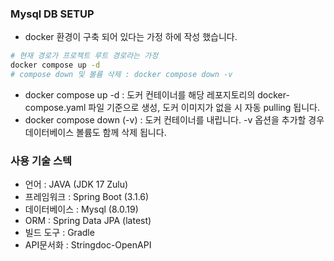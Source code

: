 ### Mysql DB SETUP
- docker 환경이 구축 되어 있다는 가정 하에 작성 했습니다.
 ```bash
# 현재 경로가 프로젝트 루트 경로라는 가정
docker compose up -d
# compose down 및 볼륨 삭제 : docker compose down -v
```
- docker compose up -d : 도커 컨테이너를 해당 레포지토리의 docker-compose.yaml 파일 기준으로 생성, 도커 이미지가 없을 시 자동 pulling 됩니다.
- docker compose down (-v) : 도커 컨테이너를 내립니다. -v 옵션을 추가할 경우 데이터베이스 볼륨도 함께 삭제 됩니다.

### 사용 기술 스텍
- 언어 : JAVA (JDK 17 Zulu)
- 프레임워크 : Spring Boot (3.1.6)
- 데이터베이스 : Mysql (8.0.19)
- ORM : Spring Data JPA (latest)
- 빌드 도구 : Gradle
- API문서화 : Stringdoc-OpenAPI